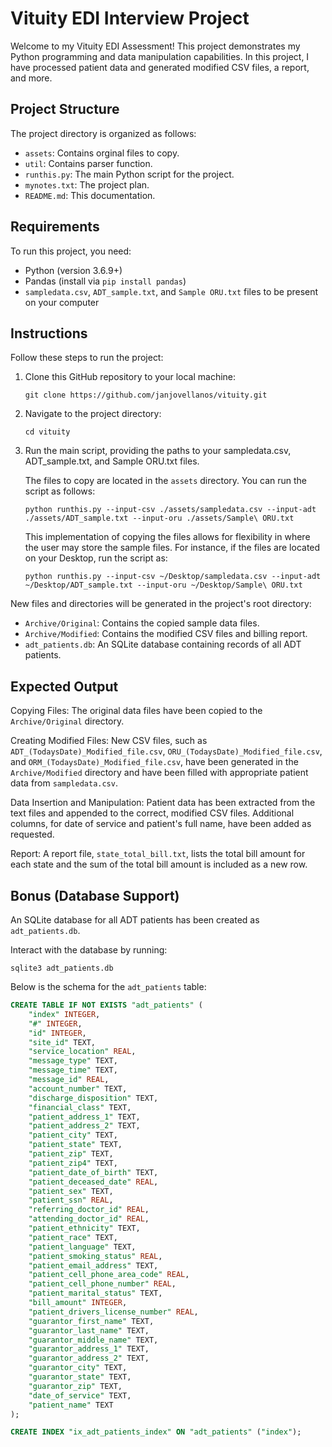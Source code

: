# Vituity EDI Interview Project

Welcome to my Vituity EDI Assessment! This project demonstrates my Python programming and data manipulation capabilities. In this project, I have processed patient data and generated modified CSV files, a report, and more.

## Project Structure

The project directory is organized as follows:

-   `assets`: Contains orginal files to copy.
-   `util`: Contains parser function.
-   `runthis.py`: The main Python script for the project.
-   `mynotes.txt`: The project plan.
-   `README.md`: This documentation.

## Requirements

To run this project, you need:

-   Python (version 3.6.9+)
-   Pandas (install via `pip install pandas`)
-   `sampledata.csv`, `ADT_sample.txt`, and `Sample ORU.txt` files to be present on your computer

## Instructions

Follow these steps to run the project:

1. Clone this GitHub repository to your local machine:

    ```
    git clone https://github.com/janjovellanos/vituity.git
    ```

2. Navigate to the project directory:

    ```
    cd vituity
    ```

3. Run the main script, providing the paths to your sampledata.csv, ADT_sample.txt, and Sample ORU.txt files.

    The files to copy are located in the `assets` directory. You can run the script as follows:

    ```
    python runthis.py --input-csv ./assets/sampledata.csv --input-adt ./assets/ADT_sample.txt --input-oru ./assets/Sample\ ORU.txt
    ```

    This implementation of copying the files allows for flexibility in where the user may store the sample files.
    For instance, if the files are located on your Desktop, run the script as:

    ```
    python runthis.py --input-csv ~/Desktop/sampledata.csv --input-adt ~/Desktop/ADT_sample.txt --input-oru ~/Desktop/Sample\ ORU.txt
    ```

New files and directories will be generated in the project's root directory:

-   `Archive/Original`: Contains the copied sample data files.
-   `Archive/Modified`: Contains the modified CSV files and billing report.
-   `adt_patients.db`: An SQLite database containing records of all ADT patients.

## Expected Output

Copying Files: The original data files have been copied to the `Archive/Original` directory.

Creating Modified Files: New CSV files, such as `ADT_(TodaysDate)_Modified_file.csv`, `ORU_(TodaysDate)_Modified_file.csv`, and `ORM_(TodaysDate)_Modified_file.csv`, have been generated in the `Archive/Modified` directory and have been filled with appropriate patient data from `sampledata.csv`.

Data Insertion and Manipulation: Patient data has been extracted from the text files and appended to the correct, modified CSV files. Additional columns, for date of service and patient's full name, have been added as requested.

Report: A report file, `state_total_bill.txt`, lists the total bill amount for each state and the sum of the total bill amount is included as a new row.

## Bonus (Database Support)

An SQLite database for all ADT patients has been created as `adt_patients.db`.

Interact with the database by running:

    sqlite3 adt_patients.db

Below is the schema for the `adt_patients` table:

```sql
CREATE TABLE IF NOT EXISTS "adt_patients" (
    "index" INTEGER,
    "#" INTEGER,
    "id" INTEGER,
    "site_id" TEXT,
    "service_location" REAL,
    "message_type" TEXT,
    "message_time" TEXT,
    "message_id" REAL,
    "account_number" TEXT,
    "discharge_disposition" TEXT,
    "financial_class" TEXT,
    "patient_address_1" TEXT,
    "patient_address_2" TEXT,
    "patient_city" TEXT,
    "patient_state" TEXT,
    "patient_zip" TEXT,
    "patient_zip4" TEXT,
    "patient_date_of_birth" TEXT,
    "patient_deceased_date" REAL,
    "patient_sex" TEXT,
    "patient_ssn" REAL,
    "referring_doctor_id" REAL,
    "attending_doctor_id" REAL,
    "patient_ethnicity" TEXT,
    "patient_race" TEXT,
    "patient_language" TEXT,
    "patient_smoking_status" REAL,
    "patient_email_address" TEXT,
    "patient_cell_phone_area_code" REAL,
    "patient_cell_phone_number" REAL,
    "patient_marital_status" TEXT,
    "bill_amount" INTEGER,
    "patient_drivers_license_number" REAL,
    "guarantor_first_name" TEXT,
    "guarantor_last_name" TEXT,
    "guarantor_middle_name" TEXT,
    "guarantor_address_1" TEXT,
    "guarantor_address_2" TEXT,
    "guarantor_city" TEXT,
    "guarantor_state" TEXT,
    "guarantor_zip" TEXT,
    "date_of_service" TEXT,
    "patient_name" TEXT
);

CREATE INDEX "ix_adt_patients_index" ON "adt_patients" ("index");
```
